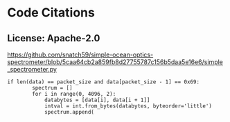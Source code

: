 # Code Citations

## License: Apache-2.0
https://github.com/snatch59/simple-ocean-optics-spectrometer/blob/5caa64cb2a859fb8d27755787c156b5daa5e16e6/simple_spectrometer.py

```
if len(data) == packet_size and data[packet_size - 1] == 0x69:
        spectrum = []
        for i in range(0, 4096, 2):
            databytes = [data[i], data[i + 1]]
            intval = int.from_bytes(databytes, byteorder='little')
            spectrum.append(
```

